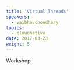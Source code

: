 ```yaml
---
title: 'Virtual Threads'
speakers:
  - vaibhavchoudhary
topics:
  - cloudnative
date: 2017-03-23
weight: 5
---
```



Workshop